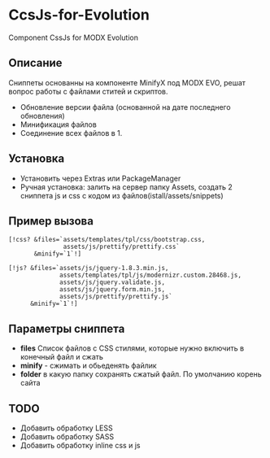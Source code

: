 CcsJs-for-Evolution
=====================
Component CssJs for MODX Evolution

Описание
----------
Сниппеты основанны на компоненте MinifyX под MODX EVO, решат вопрос работы с файлами ститей и скриптов. 
- Обновление версии файла (основанной на дате последнего обновления) 
- Минификация файлов 
- Соединение всех файлов в 1. 


Установка 
----------
- Установить через Extras или PackageManager
- Ручная установка: залить на сервер папку Assets, создать 2 сниппета js и css с кодом из файлов(istall/assets/snippets)

Пример вызова
----------


	[!css? &files=`assets/templates/tpl/css/bootstrap.css,
				   assets/js/prettify/prettify.css` 
		   &minify=`1`!]

	[!js? &files=`assets/js/jquery-1.8.3.min.js,
				  assets/templates/tpl/js/modernizr.custom.28468.js,
				  assets/js/jquery.validate.js,
				  assets/js/jquery.form.min.js,
				  assets/js/prettify/prettify.js` 
		  &minify=`1`!]

	

Параметры сниппета
-------
- **files** Список файлов с CSS стилями, которые нужно включить в конечный файл и сжать
- **minify** - сжимать и обьеденять файлик 
- **folder** в какую папку сохранять сжатый файл. По умолчанию корень сайта

TODO
-------
- Добавить обработку LESS
- Добавить обработку SASS
- Добавить обработку inline css и js 

